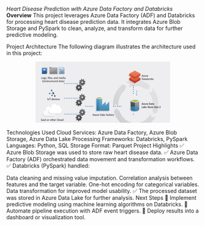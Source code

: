 *Heart Disease Prediction with Azure Data Factory and Databricks*
**Overview**
This project leverages Azure Data Factory (ADF) and Databricks for processing heart disease prediction data. It integrates Azure Blob Storage and PySpark to clean, analyze, and transform data for further predictive modeling.

Project Architecture
The following diagram illustrates the architecture used in this project:

<p align="center"> <img src="Screenshot 2025-01-08 130519.png" alt="Project Architecture" width="70%"> </p>
Technologies Used
Cloud Services: Azure Data Factory, Azure Blob Storage, Azure Data Lake
Processing Frameworks: Databricks, PySpark
Languages: Python, SQL
Storage Format: Parquet
Project Highlights
✅ Azure Blob Storage was used to store raw heart disease data.
✅ Azure Data Factory (ADF) orchestrated data movement and transformation workflows.
✅ Databricks (PySpark) handled:

Data cleaning and missing value imputation.
Correlation analysis between features and the target variable.
One-hot encoding for categorical variables.
Data transformation for improved model usability.
✅ The processed dataset was stored in Azure Data Lake for further analysis.
Next Steps
📌 Implement predictive modeling using machine learning algorithms on Databricks.
📌 Automate pipeline execution with ADF event triggers.
📌 Deploy results into a dashboard or visualization tool.

